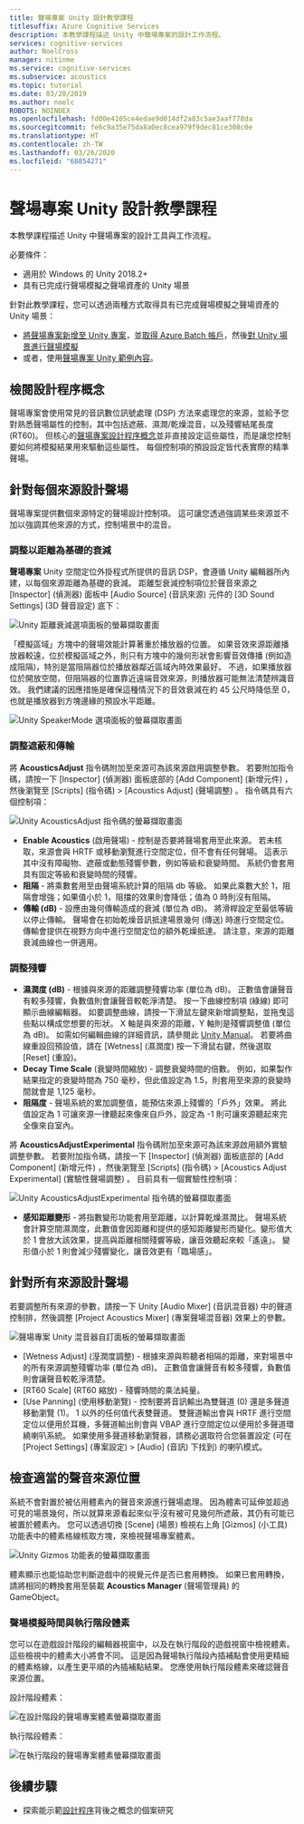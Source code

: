 ```yaml
---
title: 聲場專案 Unity 設計教學課程
titlesuffix: Azure Cognitive Services
description: 本教學課程描述 Unity 中聲場專案的設計工作流程。
services: cognitive-services
author: NoelCross
manager: nitinme
ms.service: cognitive-services
ms.subservice: acoustics
ms.topic: tutorial
ms.date: 03/20/2019
ms.author: noelc
ROBOTS: NOINDEX
ms.openlocfilehash: fd00e4105ce4edae9d014df2a83c5ae3aaf778da
ms.sourcegitcommit: fe6c9a35e75da8a0ec8cea979f9dec81ce308c0e
ms.translationtype: HT
ms.contentlocale: zh-TW
ms.lasthandoff: 03/26/2020
ms.locfileid: "68854271"
---
```

# <a name="project-acoustics-unity-design-tutorial"></a>聲場專案 Unity 設計教學課程
本教學課程描述 Unity 中聲場專案的設計工具與工作流程。

必要條件：
* 適用於 Windows 的 Unity 2018.2+
* 具有已完成行聲場模擬之聲場資產的 Unity 場景

針對此教學課程，您可以透過兩種方式取得具有已完成聲場模擬之聲場資產的 Unity 場景：
* [將聲場專案新增至 Unity 專案](unity-integration.md)，並[取得 Azure Batch 帳戶](create-azure-account.md)，然後[對 Unity 場景進行聲場模擬](unity-baking.md)
* 或者，使用[聲場專案 Unity 範例內容](unity-quickstart.md)。

## <a name="review-design-process-concepts"></a>檢閱設計程序概念
聲場專案會使用常見的音訊數位訊號處理 (DSP) 方法來處理您的來源，並給予您對熟悉聲場屬性的控制，其中包括遮蔽、濕潤/乾燥混音，以及殘響結尾長度 (RT60)。 但核心的[聲場專案設計程序概念](design-process.md)並非直接設定這些屬性，而是讓您控制要如何將模擬結果用來驅動這些屬性。 每個控制項的預設設定皆代表實際的精準聲場。

## <a name="design-acoustics-for-each-source"></a>針對每個來源設計聲場
聲場專案提供數個來源特定的聲場設計控制項。 這可讓您透過強調某些來源並不加以強調其他來源的方式，控制場景中的混音。

### <a name="adjust-distance-based-attenuation"></a>調整以距離為基礎的衰減
**聲場專案** Unity 空間定位外掛程式所提供的音訊 DSP，會遵循 Unity 編輯器所內建，以每個來源距離為基礎的衰減。 距離型衰減控制項位於聲音來源之 [Inspector] \(偵測器\)  面板中 [Audio Source] \(音訊來源\)  元件的 [3D Sound Settings] \(3D 聲音設定\)  底下：

![Unity 距離衰減選項面板的螢幕擷取畫面](media/distance-attenuation.png)

「模擬區域」方塊中的聲場效能計算著重於播放器的位置。 如果音效來源距離播放器較遠，位於模擬區域之外，則只有方塊中的幾何形狀會影響音效傳播 (例如造成阻隔)，特別是當阻隔器位於播放器鄰近區域內時效果最好。 不過，如果播放器位於開放空間，但阻隔器的位置靠近遠端音效來源，則播放器可能無法清楚辨識音效。 我們建議的因應措施是確保這種情況下的音效衰減在約 45 公尺時降低至 0，也就是播放器到方塊邊緣的預設水平距離。

![Unity SpeakerMode 選項面板的螢幕擷取畫面](media/speaker-mode.png)

### <a name="adjust-occlusion-and-transmission"></a>調整遮蔽和傳輸
將 **AcousticsAdjust** 指令碼附加至來源可為該來源啟用調整參數。 若要附加指令碼，請按一下 [Inspector] \(偵測器\)  面板底部的 [Add Component] \(新增元件\)  ，然後瀏覽至 [Scripts] \(指令碼\) > [Acoustics Adjust] \(聲場調整\)  。 指令碼具有六個控制項：

![Unity AcousticsAdjust 指令碼的螢幕擷取畫面](media/acoustics-adjust.png)

* **Enable Acoustics** \(啟用聲場\) - 控制是否要將聲場套用至此來源。 若未核取，來源會與 HRTF 或移動瀏覽進行空間定位，但不會有任何聲場。 這表示其中沒有障礙物、遮蔽或動態殘響參數，例如等級和衰變時間。 系統仍會套用具有固定等級和衰變時間的殘響。
* **阻隔** - 將乘數套用至由聲場系統計算的阻隔 db 等級。 如果此乘數大於 1，阻隔會增強；如果值小於 1，阻擋的效果則會降低；值為 0 時則沒有阻隔。
* **傳輸 (dB)** - 設應由幾何傳輸造成的衰減 (單位為 dB)。 將滑桿設定至最低等級以停止傳輸。 聲場會在初始乾燥音訊抵達場景幾何 (傳送) 時進行空間定位。 傳輸會提供在視野方向中進行空間定位的額外乾燥抵達。 請注意，來源的距離衰減曲線也一併適用。

### <a name="adjust-reverberation"></a>調整殘響
* **濕潤度 (dB)** - 根據與來源的距離調整殘響功率 (單位為 dB)。 正數值會讓聲音有較多殘響，負數值則會讓聲音較乾淨清楚。 按一下曲線控制項 (綠線) 即可顯示曲線編輯器。 如要調整曲線，請按一下滑鼠左鍵來新增調整點，並拖曳這些點以構成您想要的形狀。 X 軸是與來源的距離，Y 軸則是殘響調整值 (單位為 dB)。 如需如何編輯曲線的詳細資訊，請參閱此 [Unity Manual](https://docs.unity3d.com/Manual/EditingCurves.html)。 若要將曲線重設回預設值，請在 [Wetness] \(濕潤度\)  按一下滑鼠右鍵，然後選取  [Reset] \(重設\)。
* **Decay Time Scale** \(衰變時間縮放\) - 調整衰變時間的倍數。 例如，如果製作結果指定的衰變時間為 750 毫秒，但此值設定為 1.5，則套用至來源的衰變時間就會是 1,125 毫秒。
* **阻隔度** - 聲場系統的累加調整值，能預估來源上殘響的「戶外」效果。 將此值設定為 1 可讓來源一律聽起來像來自戶外，設定為 -1 則可讓來源聽起來完全像來自室內。

將 **AcousticsAdjustExperimental** 指令碼附加至來源可為該來源啟用額外實驗調整參數。 若要附加指令碼，請按一下 [Inspector] \(偵測器\)  面板底部的 [Add Component] \(新增元件\)  ，然後瀏覽至 [Scripts] \(指令碼\) > [Acoustics Adjust Experimental] \(實驗性聲場調整\)  。 目前具有一個實驗性控制項：

![Unity AcousticsAdjustExperimental 指令碼的螢幕擷取畫面](media/acoustics-adjust-experimental.png)

* **感知距離變形** - 將指數變形功能套用至距離，以計算乾燥濕潤比。 聲場系統會計算空間濕潤度，此數值會因距離和提供的感知距離變形而變化。變形值大於 1 會放大該效果，提高與距離相關殘響等級，讓音效聽起來較「遙遠」。 變形值小於 1 則會減少殘響變化，讓音效更有「臨場感」。

## <a name="design-acoustics-for-all-sources"></a>針對所有來源設計聲場
若要調整所有來源的參數，請按一下 Unity [Audio Mixer] \(音訊混音器\)  中的聲道控制排，然後調整 [Project Acoustics Mixer] \(專案聲場混音器\)  效果上的參數。

![聲場專案 Unity 混音器自訂面板的螢幕擷取畫面](media/mixer-parameters.png)

* [Wetness Adjust] \(溼潤度調整\)  - 根據來源與聆聽者相隔的距離，來對場景中的所有來源調整殘響功率 (單位為 dB)。 正數值會讓聲音有較多殘響，負數值則會讓聲音較乾淨清楚。
* [RT60 Scale] \(RT60 縮放\)  - 殘響時間的乘法純量。
* [Use Panning] \(使用移動瀏覽\)  - 控制要將音訊輸出為雙聲道 (0) 還是多聲道移動瀏覽 (1)。 1 以外的任何值代表雙聲道。 雙聲道輸出會與 HRTF 進行空間定位以便用於耳機，多聲道輸出則會與 VBAP 進行空間定位以便用於多聲道環繞喇叭系統。 如果使用多聲道移動瀏覽器，請務必選取符合您裝置設定 (可在 [Project Settings] \(專案設定\)   > [Audio] \(音訊\)  下找到) 的喇叭模式。

## <a name="check-proper-sound-source-placement"></a>檢查適當的聲音來源位置
系統不會對置於被佔用體素內的聲音來源進行聲場處理。 因為體素可延伸並超過可見的場景幾何，所以就算來源看起來似乎沒有被可見幾何所遮蔽，其仍有可能已被置於體素內。 您可以透過切換 [Scene]  \(場景\) 檢視右上角 [Gizmos]  \(小工具\) 功能表中的體素格線核取方塊，來檢視聲場專案體素。

![Unity Gizmos 功能表的螢幕擷取畫面](media/gizmos-menu.png)  

體素顯示也能協助您判斷遊戲中的視覺元件是否已套用轉換。 如果已套用轉換，請將相同的轉換套用至裝載 **Acoustics Manager** \(聲場管理員\) 的 GameObject。

### <a name="bake-time-vs-run-time-voxels"></a>聲場模擬時間與執行階段體素
您可以在遊戲設計階段的編輯器視窗中，以及在執行階段的遊戲視窗中檢視體素。 這些檢視中的體素大小將會不同。 這是因為聲場執行階段內插補點會使用更精細的體素格線，以產生更平順的內插補點結果。 您應使用執行階段體素來確認聲音來源位置。

設計階段體素：

![在設計階段的聲場專案體素螢幕擷取畫面](media/voxels-design-time.png)

執行階段體素：

![在執行階段的聲場專案體素螢幕擷取畫面](media/voxels-runtime.png)

## <a name="next-steps"></a>後續步驟
* 探索能示範[設計程序](design-process.md)背後之概念的個案研究


